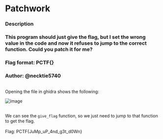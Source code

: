 # Patchwork
### Description
### This program should just give the flag, but I set the wrong value in the code and now it refuses to jump to the correct function. Could you patch it for me?

### Flag format: PCTF{}

### Author: @necktie5740

<br> Opening the file in ghidra shows the following: <br>

![image](https://github.com/Jurf3d/CTF/assets/139546647/de4a6b59-96f6-4c48-8077-86e52e8b2f4c)

<br> We can see the `give_flag` function, so we just need to jump to that function to get the flag. <br>
<br> Flag: PCTF{JuMp_uP_4nd_g3t_d0Wn}

